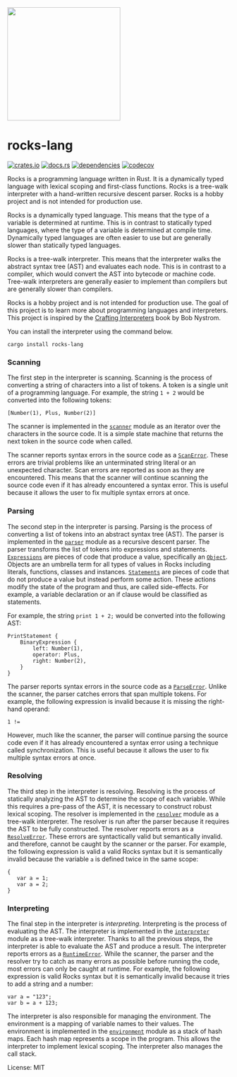 <img src="https://github.com/boranseckin/rocks/assets/13941297/ceb2d5f8-a6bc-4a8b-9290-427f6b39b3f6" width="256"/>

# rocks-lang

[![crates.io](https://img.shields.io/crates/v/rocks-lang)](https://crates.io/crates/rocks-lang)
[![docs.rs](https://img.shields.io/docsrs/rocks-lang)](https://docs.rs/rocks-lang/latest)
[![dependencies](https://deps.rs/repo/github/boranseckin/rocks/status.svg)](https://deps.rs/repo/github/boranseckin/rocks)
[![codecov](https://codecov.io/github/boranseckin/rocks/branch/main/graph/badge.svg?token=4wG6W8L1v3)](https://codecov.io/github/boranseckin/rocks)

Rocks is a programming language written in Rust. It is a dynamically typed language with
lexical scoping and first-class functions. Rocks is a tree-walk interpreter with a hand-written
recursive descent parser. Rocks is a hobby project and is not intended for production use.

Rocks is a dynamically typed language. This means that the type of a variable is determined at
runtime. This is in contrast to statically typed languages, where the type of a variable is
determined at compile time. Dynamically typed languages are often easier to use but are
generally slower than statically typed languages.

Rocks is a tree-walk interpreter. This means that the interpreter walks the abstract syntax tree
(AST) and evaluates each node. This is in contrast to a compiler, which would convert the AST
into bytecode or machine code. Tree-walk interpreters are generally easier to implement than
compilers but are generally slower than compilers.

Rocks is a hobby project and is not intended for production use. The goal of this project is to
learn more about programming languages and interpreters. This project is inspired by the
[Crafting Interpreters](https://craftinginterpreters.com/) book by Bob Nystrom.

You can install the interpreter using the command below.
```
cargo install rocks-lang
```

### Scanning
The first step in the interpreter is scanning. Scanning is the process of converting a string of
characters into a list of tokens. A token is a single unit of a programming language. For
example, the string `1 + 2` would be converted into the following tokens:
```
[Number(1), Plus, Number(2)]
```
The scanner is implemented in the [`scanner`](src/scanner.rs) module as an iterator over the characters
in the source code. It is a simple state machine that returns the next token in the source code
when called.

The scanner reports syntax errors in the source code as a [`ScanError`](src/error.rs).
These errors are trivial problems like an unterminated string literal or an unexpected character.
Scan errors are reported as soon as they are encountered. This means that the scanner will
continue scanning the source code even if it has already encountered a syntax error. This is
useful because it allows the user to fix multiple syntax errors at once.

### Parsing
The second step in the interpreter is parsing. Parsing is the process of converting a list of
tokens into an abstract syntax tree (AST). The parser is implemented in the [`parser`](src/parser.rs)
module as a recursive descent parser. The parser transforms the list of tokens into expressions
and statements. [`Expressions`](src/expr.rs) are pieces of code that produce a value, specifically an
[`Object`](src/object.rs). Objects are an umbrella term for all types of values in Rocks
including literals, functions, classes and instances. [`Statements`](src/stmt.rs) are pieces of code
that do not produce a value but instead perform some action. These actions modify the state of the
program and thus, are called side-effects. For example, a variable declaration or an if clause
would be classified as statements.

For example, the string `print 1 + 2;` would be converted into the following AST:
```
PrintStatement {
    BinaryExpression {
        left: Number(1),
        operator: Plus,
        right: Number(2),
    }
}
```
The parser reports syntax errors in the source code as a [`ParseError`](src/error.rs).
Unlike the scanner, the parser catches errors that span multiple tokens. For example, the
following expression is invalid because it is missing the right-hand operand:
```
1 !=
```
However, much like the scanner, the parser will continue parsing the source code even if it
has already encountered a syntax error using a technique called synchronization. This is useful
because it allows the user to fix multiple syntax errors at once.

### Resolving
The third step in the interpreter is resolving. Resolving is the process of statically analyzing
the AST to determine the scope of each variable. While this requires a pre-pass of the AST, it
is necessary to construct robust lexical scoping. The resolver is implemented in the
[`resolver`](src/resolver.rs) module as a tree-walk interpreter. The resolver is run after the parser
because it requires the AST to be fully constructed. The resolver reports errors as a
[`ResolveError`](src/error.rs). These errors are syntactically valid but semantically invalid.
and therefore, cannot be caught by the scanner or the parser. For example, the following expression
is valid a valid Rocks syntax but it is semantically invalid because the variable `a` is defined
twice in the same scope:
```
{
   var a = 1;
   var a = 2;
}
```

### Interpreting
The final step in the interpreter is _interpreting_. Interpreting is the process of evaluating the
AST. The interpreter is implemented in the [`interpreter`](src/interpreter.rs) module as a tree-walk
interpreter. Thanks to all the previous steps, the interpreter is able to evaluate the AST and produce
a result. The interpreter reports errors as a [`RuntimeError`](src/error.rs). While the
scanner, the parser and the resolver try to catch as many errors as possible before running the
code, most errors can only be caught at runtime. For example, the following expression is valid
Rocks syntax but it is semantically invalid because it tries to add a string and a number:
```
var a = "123";
var b = a + 123;
```
The interpreter is also responsible for managing the environment. The environment is a mapping of
variable names to their values. The environment is implemented in the [`environment`](src/environment.rs)
module as a stack of hash maps. Each hash map represents a scope in the program. This allows the
interpreter to implement lexical scoping. The interpreter also manages the call stack.

License: MIT
